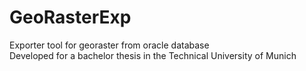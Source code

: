 # GeoRasterExp
Exporter tool for georaster from oracle database<br>
Developed for a bachelor thesis in the Technical University of Munich
